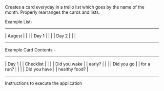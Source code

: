 Creates a card everyday in a trello list which goes by the name of the month. Properly rearranges the cards and lists.

Example List-

-----------------

|   August      |
|               |
|   Day 1       |
|               |
|   Day 2       |
|               |

-----------------


Example Card Contents -


-----------------

|   Day 1       |
| Checklist     |
|               |
| Did you wake  |
| early?        |
|               |
|  Did you go   |
|  for a run?   |
|               |
| Did you have  |
| healthy food? |

-----------------



Instructions to execute the application